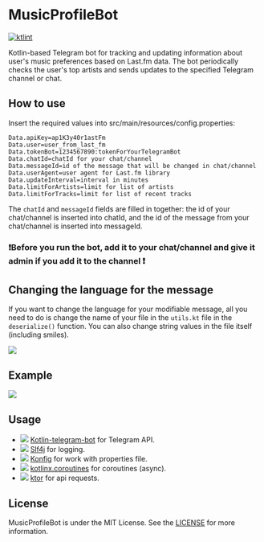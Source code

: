 # MusicProfileBot
[![ktlint](https://img.shields.io/badge/code%20style-%E2%9D%A4-FF4081.svg)](https://ktlint.github.io/)

Kotlin-based Telegram bot for tracking and updating information about user's music preferences based on Last.fm data. The bot periodically checks the user's top artists and sends updates to the specified Telegram channel or chat.

## How to use
Insert the required values into src/main/resources/config.properties:

```properties
Data.apiKey=ap1K3y40r1astFm
Data.user=user_from_last_fm
Data.tokenBot=1234567890:tokenForYourTelegramBot
Data.chatId=chatId for your chat/channel
Data.messageId=id of the message that will be changed in chat/channel
Data.userAgent=user agent for Last.fm library
Data.updateInterval=interval in minutes
Data.limitForArtists=limit for list of artists
Data.limitForTracks=limit for list of recent tracks
```
The ```chatId``` and  ```messageId``` fields are filled in together: the id of your chat/channel is inserted into chatId, and the id of the message from your chat/channel is inserted into messageId.

### ❗️Before you run the bot, add it to your chat/channel and give it admin if you add it to the  channel ❗️

## Changing the language for the message

If you want to change the language for your modifiable message, all you need to do is change the name of your file in the `utils.kt` file in the `deserialize()` function. You can also change string values in the file itself (including smiles).

![](https://github.com/user-attachments/assets/199c305b-4003-46ed-aff5-0a6043297fed)

## Example
![](https://github.com/user-attachments/assets/4c90dc35-d52d-45c2-b773-7a2f1c7ce61f)

## Usage
- ![](https://avatars.githubusercontent.com/u/57418018?s=24) [Kotlin-telegram-bot](https://github.com/kotlin-telegram-bot/kotlin-telegram-bot) for Telegram API.
- ![](https://avatars.githubusercontent.com/u/1521407?s=24) [Slf4j](https://github.com/qos-ch/slf4j) for logging.
- ![](https://avatars.githubusercontent.com/u/56219?s=24) [Konfig](https://github.com/npryce/konfig) for work with properties file.
- ![](https://avatars.githubusercontent.com/u/1446536?s=24) [kotlinx.coroutines](https://github.com/Kotlin/kotlinx.coroutines) for coroutines (async).
- ![](https://avatars.githubusercontent.com/u/28214161?s=24) [ktor](https://github.com/ktorio/ktor) for api requests.

## License
MusicProfileBot is under the MIT License. See the [LICENSE](LICENSE) for more information.
